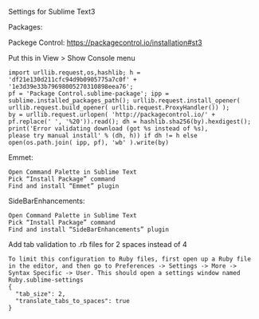 Settings for Sublime Text3

Packages:

Packege Control: 
https://packagecontrol.io/installation#st3

Put this in View > Show Console menu

    import urllib.request,os,hashlib; h = 'df21e130d211cfc94d9b0905775a7c0f' + '1e3d39e33b79698005270310898eea76'; 
    pf = 'Package Control.sublime-package'; ipp = sublime.installed_packages_path(); urllib.request.install_opener(     urllib.request.build_opener( urllib.request.ProxyHandler()) ); 
    by = urllib.request.urlopen( 'http://packagecontrol.io/' + pf.replace(' ', '%20')).read(); dh = hashlib.sha256(by).hexdigest(); print('Error validating download (got %s instead of %s), 
    please try manual install' % (dh, h)) if dh != h else open(os.path.join( ipp, pf), 'wb' ).write(by) 

Emmet:

    Open Command Palette in Sublime Text
    Pick “Install Package” command
    Find and install “Emmet” plugin
    
SideBarEnhancements:   

    Open Command Palette in Sublime Text
    Pick “Install Package” command
    Find and install “SideBarEnhancements” plugin
    
Add tab validation to .rb files for 2 spaces instead of 4

    To limit this configuration to Ruby files, first open up a Ruby file in the editor, and then go to Preferences -> Settings -> More -> Syntax Specific -> User. This should open a settings window named Ruby.sublime-settings
    {
      "tab_size": 2,
      "translate_tabs_to_spaces": true
    }
